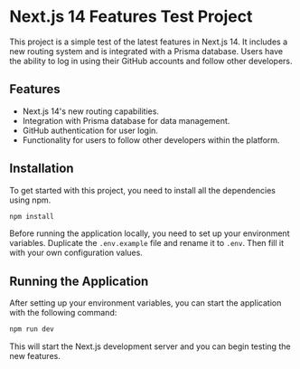 # Next.js 14 Features Test Project

This project is a simple test of the latest features in Next.js 14. It includes a new routing system and is integrated with a Prisma database. Users have the ability to log in using their GitHub accounts and follow other developers.

## Features

- Next.js 14's new routing capabilities.
- Integration with Prisma database for data management.
- GitHub authentication for user login.
- Functionality for users to follow other developers within the platform.

## Installation

To get started with this project, you need to install all the dependencies using npm.

```bash
npm install
```

Before running the application locally, you need to set up your environment variables. Duplicate the `.env.example` file and rename it to `.env`. Then fill it with your own configuration values.

## Running the Application

After setting up your environment variables, you can start the application with the following command:

```bash
npm run dev
```

This will start the Next.js development server and you can begin testing the new features.